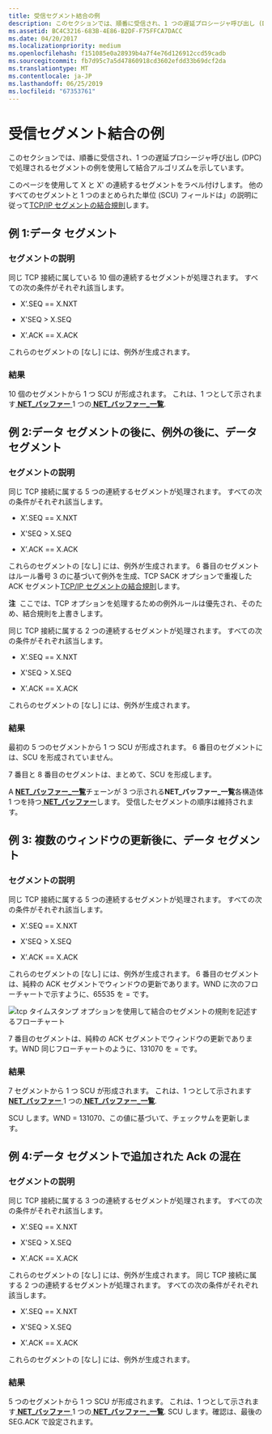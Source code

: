 ```yaml
---
title: 受信セグメント結合の例
description: このセクションでは、順番に受信され、1 つの遅延プロシージャ呼び出し (DPC) で処理されるセグメントの例を使用して結合アルゴリズムを示しています。
ms.assetid: BC4C3216-683B-4E86-B2DF-F75FFCA7DACC
ms.date: 04/20/2017
ms.localizationpriority: medium
ms.openlocfilehash: f151085e0a28939b4a7f4e76d126912ccd59cadb
ms.sourcegitcommit: fb7d95c7a5d47860918cd3602efdd33b69dcf2da
ms.translationtype: MT
ms.contentlocale: ja-JP
ms.lasthandoff: 06/25/2019
ms.locfileid: "67353761"
---
```

# <a name="examples-of-receive-segment-coalescing"></a>受信セグメント結合の例


このセクションでは、順番に受信され、1 つの遅延プロシージャ呼び出し (DPC) で処理されるセグメントの例を使用して結合アルゴリズムを示しています。

このページを使用して X と X' の連続するセグメントをラベル付けします。 他のすべてのセグメントと 1 つのまとめられた単位 (SCU) フィールドは」の説明に従って[TCP/IP セグメントの結合規則](rules-for-coalescing-tcp-ip-packets.md)します。

## <a name="example-1-data-segments"></a>例 1:データ セグメント


### <a name="segment-description"></a>セグメントの説明

同じ TCP 接続に属している 10 個の連続するセグメントが処理されます。 すべての次の条件がそれぞれ該当します。

-   X’.SEQ == X.NXT

-   X'SEQ &gt; X.SEQ

-   X’.ACK == X.ACK

これらのセグメントの [なし] には、例外が生成されます。
### <a name="result"></a>結果

10 個のセグメントから 1 つ SCU が形成されます。 これは、1 つとして示されます[ **NET\_バッファー** ](https://docs.microsoft.com/windows-hardware/drivers/ddi/content/ndis/ns-ndis-_net_buffer) 1 つの[ **NET\_バッファー\_一覧**](https://docs.microsoft.com/windows-hardware/drivers/ddi/content/ndis/ns-ndis-_net_buffer_list).

## <a name="example-2-data-segments-followed-by-an-exception-followed-by-data-segments"></a>例 2:データ セグメントの後に、例外の後に、データ セグメント


### <a name="segment-description"></a>セグメントの説明

同じ TCP 接続に属する 5 つの連続するセグメントが処理されます。 すべての次の条件がそれぞれ該当します。

-   X’.SEQ == X.NXT

-   X'SEQ &gt; X.SEQ

-   X’.ACK == X.ACK

これらのセグメントの [なし] には、例外が生成されます。
6 番目のセグメントはルール番号 3 のに基づいて例外を生成、TCP SACK オプションで重複した ACK セグメント[TCP/IP セグメントの結合規則](rules-for-coalescing-tcp-ip-packets.md)します。

**注**  ここでは、TCP オプションを処理するための例外ルールは優先され、そのため、結合規則を上書きします。

 

同じ TCP 接続に属する 2 つの連続するセグメントが処理されます。 すべての次の条件がそれぞれ該当します。

-   X’.SEQ == X.NXT

-   X'SEQ &gt; X.SEQ

-   X’.ACK == X.ACK

これらのセグメントの [なし] には、例外が生成されます。
### <a name="result"></a>結果

最初の 5 つのセグメントから 1 つ SCU が形成されます。 6 番目のセグメントには、SCU を形成されていません。

7 番目と 8 番目のセグメントは、まとめて、SCU を形成します。

A [ **NET\_バッファー\_一覧**](https://docs.microsoft.com/windows-hardware/drivers/ddi/content/ndis/ns-ndis-_net_buffer_list)チェーンが 3 つ示される**NET\_バッファー\_一覧**各構造体1 つを持つ[ **NET\_バッファー**](https://docs.microsoft.com/windows-hardware/drivers/ddi/content/ndis/ns-ndis-_net_buffer)します。 受信したセグメントの順序は維持されます。

## <a name="example-3-data-segments-followed-by-multiple-window-updates"></a>例 3: 複数のウィンドウの更新後に、データ セグメント


### <a name="segment-description"></a>セグメントの説明

同じ TCP 接続に属する 5 つの連続するセグメントが処理されます。 すべての次の条件がそれぞれ該当します。

-   X’.SEQ == X.NXT

-   X'SEQ &gt; X.SEQ

-   X’.ACK == X.ACK

これらのセグメントの [なし] には、例外が生成されます。
6 番目のセグメントは、純粋の ACK セグメントでウィンドウの更新であります。WND に次のフローチャートで示すように、65535 を = です。

![tcp タイムスタンプ オプションを使用して結合のセグメントの規則を記述するフローチャート](images/rsc-rules2.png)

7 番目のセグメントは、純粋の ACK セグメントでウィンドウの更新であります。WND 同じフローチャートのように、131070 を = です。

### <a name="result"></a>結果

7 セグメントから 1 つ SCU が形成されます。 これは、1 つとして示されます[ **NET\_バッファー** ](https://docs.microsoft.com/windows-hardware/drivers/ddi/content/ndis/ns-ndis-_net_buffer) 1 つの[ **NET\_バッファー\_一覧**](https://docs.microsoft.com/windows-hardware/drivers/ddi/content/ndis/ns-ndis-_net_buffer_list).

SCU します。WND = 131070、この値に基づいて、チェックサムを更新します。

## <a name="example-4-piggybacked-acks-mixed-with-data-segments"></a>例 4:データ セグメントで追加された Ack の混在


### <a name="segment-description"></a>セグメントの説明

同じ TCP 接続に属する 3 つの連続するセグメントが処理されます。 すべての次の条件がそれぞれ該当します。

-   X’.SEQ == X.NXT

-   X'SEQ &gt; X.SEQ

-   X’.ACK == X.ACK

これらのセグメントの [なし] には、例外が生成されます。
同じ TCP 接続に属する 2 つの連続するセグメントが処理されます。 すべての次の条件がそれぞれ該当します。

-   X’.SEQ == X.NXT

-   X'SEQ &gt; X.SEQ

-   X’.ACK == X.ACK

これらのセグメントの [なし] には、例外が生成されます。
### <a name="result"></a>結果

5 つのセグメントから 1 つ SCU が形成されます。 これは、1 つとして示されます[ **NET\_バッファー** ](https://docs.microsoft.com/windows-hardware/drivers/ddi/content/ndis/ns-ndis-_net_buffer) 1 つの[ **NET\_バッファー\_一覧**](https://docs.microsoft.com/windows-hardware/drivers/ddi/content/ndis/ns-ndis-_net_buffer_list). SCU します。確認は、最後の SEG.ACK で設定されます。

 

 





